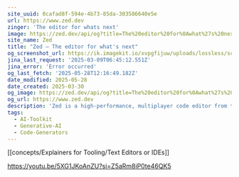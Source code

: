 ```yaml
---
site_uuid: 0cafad8f-594e-4b73-85da-303586640e5e
url: https://www.zed.dev
zinger: 'The editor for whats next'
image: https://zed.dev/api/og?title=The%20editor%20for%0Awhat%27s%20next
site_name: Zed
title: "Zed — The editor for what's next"
og_screenshot_url: https://ik.imagekit.io/xvpgfijuw/uploads/lossless/screenshots/20250528_Zed_og_screenshot.jpeg
jina_last_request: '2025-03-09T06:45:12.551Z'
jina_error: 'Error occurred'
og_last_fetch: '2025-05-28T12:16:49.182Z'
date_modified: 2025-05-28
date_created: 2025-03-30
og_image: https://zed.dev/api/og?title=The%20editor%20for%0Awhat%27s%20next
og_url: https://www.zed.dev
description: 'Zed is a high-performance, multiplayer code editor from the creators of Atom and Tree-sitter.'
tags:
  - AI-Toolkit
  - Generative-AI
  - Code-Generators
---
```


[[concepts/Explainers for Tooling/Text Editors or IDEs]]

https://youtu.be/5XG1JKoAnZU?si=Z5aRm8iP0te46QK5
